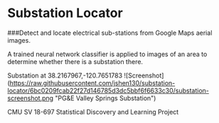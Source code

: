 # Substation Locator
###Detect and locate electrical sub-stations from Google Maps aerial images.

A trained neural network classifier is applied to images of an area to determine whether there is a substation there.

Substation at 38.2167967,-120.7651783
![Screenshot] (https://raw.githubusercontent.com/jshen130/substation-locator/6bc0209fcab22f27d146785d3dc5bbf6f6633c30/substation-screenshot.png "PG&E Valley Springs Substation")

CMU SV 18-697 Statistical Discovery and Learning Project
